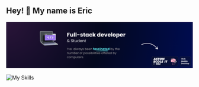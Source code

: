 ## Hey! 👋 My name is Eric

![Banner.](/img/banner.png "Banner")

![My Skills](https://skillicons.dev/icons?i=js,html,css,sass,ts,react,tailwind,bootstrap,dart,flutter)
